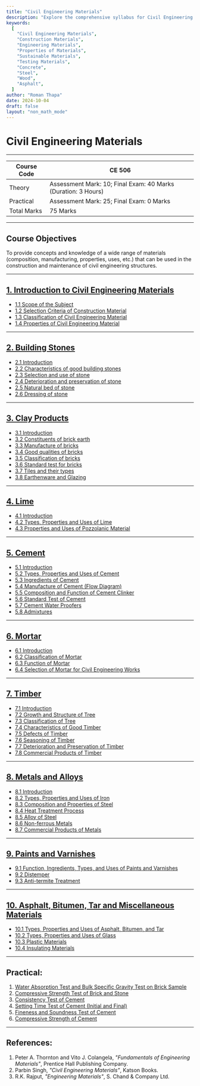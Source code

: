 ```yaml
---
title: "Civil Engineering Materials"
description: "Explore the comprehensive syllabus for Civil Engineering Materials, including properties, types, testing, sustainability, and emerging trends."
keywords:
  [
    "Civil Engineering Materials",
    "Construction Materials",
    "Engineering Materials",
    "Properties of Materials",
    "Sustainable Materials",
    "Testing Materials",
    "Concrete",
    "Steel",
    "Wood",
    "Asphalt",
  ]
author: "Roman Thapa"
date: 2024-10-04
draft: false
layout: "non_math_mode"
---
```


# Civil Engineering Materials

---

| Course Code | CE 506                                                        |
| ----------- | ------------------------------------------------------------- |
| Theory      | Assessment Mark: 10; Final Exam: 40 Marks (Duration: 3 Hours) |
| Practical   | Assessment Mark: 25; Final Exam: 0 Marks                      |
| Total Marks | 75 Marks                                                      |

---

## Course Objectives

To provide concepts and knowledge of a wide range of materials (composition, manufacturing, properties, uses, etc.) that can be used in the construction and maintenance of civil engineering structures.

---

## [1. Introduction to Civil Engineering Materials](/notes/ioe/cem/intro/index.html)

- [1.1 Scope of the Subject](./introduction-to-civil-engineering-materials/scope-of-subject.md)
- [1.2 Selection Criteria of Construction Material](./introduction-to-civil-engineering-materials/selection-criteria.md)
- [1.3 Classification of Civil Engineering Material](./introduction-to-civil-engineering-materials/classification-material.md)
- [1.4 Properties of Civil Engineering Material](./introduction-to-civil-engineering-materials/properties-material.md)

---

## [2. Building Stones](./building-stones/building-stones.md)

- [2.1 Introduction](./building-stones/introduction.md)
- [2.2 Characteristics of good building stones](./building-stones/characteristics-good-stones.md)
- [2.3 Selection and use of stone](./building-stones/selection-use-stone.md)
- [2.4 Deterioration and preservation of stone](./building-stones/deterioration-preservation-stone.md)
- [2.5 Natural bed of stone](./building-stones/natural-bed-stone.md)
- [2.6 Dressing of stone](./building-stones/dressing-stone.md)

---

## [3. Clay Products](./clay-products/clay-products.md)

- [3.1 Introduction](./clay-products/introduction.md)
- [3.2 Constituents of brick earth](./clay-products/constituents-brick-earth.md)
- [3.3 Manufacture of bricks](./clay-products/manufacture-bricks.md)
- [3.4 Good qualities of bricks](./clay-products/good-qualities-bricks.md)
- [3.5 Classification of bricks](./clay-products/classification-bricks.md)
- [3.6 Standard test for bricks](./clay-products/standard-test-bricks.md)
- [3.7 Tiles and their types](./clay-products/tiles-types.md)
- [3.8 Earthenware and Glazing](./clay-products/earthenware-glazing.md)

---

## [4. Lime](./lime/lime.md)

- [4.1 Introduction](./lime/introduction.md)
- [4.2 Types, Properties and Uses of Lime](./lime/types-properties-uses.md)
- [4.3 Properties and Uses of Pozzolanic Material](./lime/properties-uses-pozzolanic-material.md)

---

## [5. Cement](./cement/cement.md)

- [5.1 Introduction](./cement/introduction.md)
- [5.2 Types, Properties and Uses of Cement](./cement/types-properties-uses.md)
- [5.3 Ingredients of Cement](./cement/ingredients.md)
- [5.4 Manufacture of Cement (Flow Diagram)](./cement/manufacture.md)
- [5.5 Composition and Function of Cement Clinker](./cement/composition-function-clinker.md)
- [5.6 Standard Test of Cement](./cement/standard-test.md)
- [5.7 Cement Water Proofers](./cement/cement-water-proofers.md)
- [5.8 Admixtures](./cement/admixtures.md)

---

## [6. Mortar](./mortar/mortar.md)

- [6.1 Introduction](./mortar/introduction.md)
- [6.2 Classification of Mortar](./mortar/classification.md)
- [6.3 Function of Mortar](./mortar/function.md)
- [6.4 Selection of Mortar for Civil Engineering Works](./mortar/selection.md)

---

## [7. Timber](./timber/timber.md)

- [7.1 Introduction](./timber/introduction.md)
- [7.2 Growth and Structure of Tree](./timber/growth-structure.md)
- [7.3 Classification of Tree](./timber/classification.md)
- [7.4 Characteristics of Good Timber](./timber/characteristics-good.md)
- [7.5 Defects of Timber](./timber/defects.md)
- [7.6 Seasoning of Timber](./timber/seasoning.md)
- [7.7 Deterioration and Preservation of Timber](./timber/deterioration-preservation.md)
- [7.8 Commercial Products of Timber](./timber/commercial-products.md)

---

## [8. Metals and Alloys](./metals-and-alloys/metals-and-alloys.md)

- [8.1 Introduction](./metals-and-alloys/introduction.md)
- [8.2 Types, Properties and Uses of Iron](./metals-and-alloys/types-properties-iron.md)
- [8.3 Composition and Properties of Steel](./metals-and-alloys/composition-properties-steel.md)
- [8.4 Heat Treatment Process](./metals-and-alloys/heat-treatment.md)
- [8.5 Alloy of Steel](./metals-and-alloys/alloy-of-steel.md)
- [8.6 Non-ferrous Metals](./metals-and-alloys/non-ferrous-metals.md)
- [8.7 Commercial Products of Metals](./metals-and-alloys/commercial-products.md)

---

## [9. Paints and Varnishes](./paints-and-varnishes/paints-and-varnishes.md)

- [9.1 Function, Ingredients, Types, and Uses of Paints and Varnishes](./paints-and-varnishes/function-ingredients-types.md)
- [9.2 Distemper](./paints-and-varnishes/distemper.md)
- [9.3 Anti-termite Treatment](./paints-and-varnishes/anti-termite-treatment.md)

---

## [10. Asphalt, Bitumen, Tar and Miscellaneous Materials](./asphalt-bitumen-tar/asphalt-bitumen-tar.md)

- [10.1 Types, Properties and Uses of Asphalt, Bitumen, and Tar](./asphalt-bitumen-tar/types-properties-uses.md)
- [10.2 Types, Properties and Uses of Glass](./asphalt-bitumen-tar/types-properties-uses-glass.md)
- [10.3 Plastic Materials](./asphalt-bitumen-tar/plastic-materials.md)
- [10.4 Insulating Materials](./asphalt-bitumen-tar/insulating-materials.md)

---

## Practical:

1. [Water Absorption Test and Bulk Specific Gravity Test on Brick Sample](./practical-tests/water-absorption-test)
2. [Compressive Strength Test of Brick and Stone](./practical-tests/compressive-strength-test)
3. [Consistency Test of Cement](./practical-tests/consistency-test)
4. [Setting Time Test of Cement (Initial and Final)](./practical-tests/setting-time-test)
5. [Fineness and Soundness Test of Cement](./practical-tests/fineness-soundness-test)
6. [Compressive Strength of Cement](./practical-tests/compressive-strength-cement)

---

## References:

1. Peter A. Thornton and Vito J. Colangela, _"Fundamentals of Engineering Materials"_, Prentice Hall Publishing Company.
2. Parbin Singh, _"Civil Engineering Materials"_, Katson Books.
3. R.K. Rajput, _"Engineering Materials"_, S. Chand & Company Ltd.
